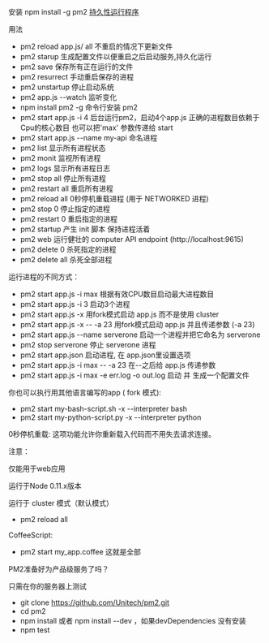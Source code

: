 安装
npm install -g pm2
[持久性运行程序](https://pm2.keymetrics.io/docs/usage/startup/)

用法

- pm2 reload app.js/ all 不重启的情况下更新文件
- pm2 starup 生成配置文件以便重启之后启动服务,持久化运行
- pm2 save 保存所有正在运行的文件
- pm2 resurrect 手动重启保存的进程
- pm2 unstartup 停止启动系统
- pm2 app.js --watch 监听变化
- npm install pm2 -g 命令行安装 pm2
- pm2 start app.js -i 4 后台运行pm2，启动4个app.js 正确的进程数目依赖于Cpu的核心数目 也可以把'max' 参数传递给 start
- pm2 start app.js --name my-api 命名进程
- pm2 list 显示所有进程状态
- pm2 monit 监视所有进程
- pm2 logs 显示所有进程日志
- pm2 stop all 停止所有进程
- pm2 restart all 重启所有进程
- pm2 reload all 0秒停机重载进程 (用于 NETWORKED 进程)
- pm2 stop 0 停止指定的进程
- pm2 restart 0 重启指定的进程
- pm2 startup 产生 init 脚本 保持进程活着
- pm2 web 运行健壮的 computer API endpoint (http://localhost:9615)
- pm2 delete 0 杀死指定的进程
- pm2 delete all 杀死全部进程

运行进程的不同方式：

- pm2 start app.js -i max 根据有效CPU数目启动最大进程数目
- pm2 start app.js -i 3 启动3个进程
- pm2 start app.js -x 用fork模式启动 app.js 而不是使用 cluster
- pm2 start app.js -x -- -a 23 用fork模式启动 app.js 并且传递参数 (-a 23)
- pm2 start app.js --name serverone 启动一个进程并把它命名为 serverone
- pm2 stop serverone 停止 serverone 进程
- pm2 start app.json 启动进程, 在 app.json里设置选项
- pm2 start app.js -i max -- -a 23 在--之后给 app.js 传递参数
- pm2 start app.js -i max -e err.log -o out.log 启动 并 生成一个配置文件

你也可以执行用其他语言编写的app ( fork 模式):

- pm2 start my-bash-script.sh -x --interpreter bash
- pm2 start my-python-script.py -x --interpreter python

0秒停机重载:
这项功能允许你重新载入代码而不用失去请求连接。

注意：

仅能用于web应用

运行于Node 0.11.x版本

运行于 cluster 模式（默认模式）

- pm2 reload all

CoffeeScript:

- pm2 start my_app.coffee 这就是全部

PM2准备好为产品级服务了吗？

只需在你的服务器上测试

- git clone https://github.com/Unitech/pm2.git
- cd pm2
- npm install 或者 npm install --dev ，如果devDependencies 没有安装
- npm test